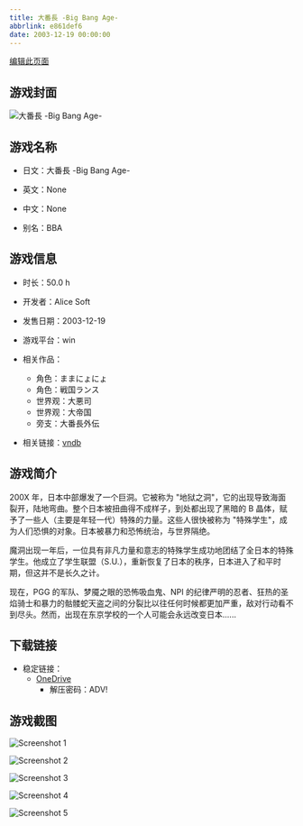 ```yaml
---
title: 大番長 -Big Bang Age-
abbrlink: e861def6
date: 2003-12-19 00:00:00
---
```

[编辑此页面](https://github.com/ACG-3/ADV3-source/blob/main/source/_posts/games/%E5%A4%A7%E7%95%AA%E9%95%B7%20-Big%20Bang%20Age-.md)

## 游戏封面

![大番長 -Big Bang Age-](https://pan.timero.xyz/d/onedrive/img_lib_001/%E5%A4%A7%E7%95%AA%E9%95%B7%20-Big%20Bang%20Age-_cover.avif)


## 游戏名称

- 日文：大番長 -Big Bang Age-
- 英文：None
- 中文：None

- 别名：BBA


## 游戏信息

- 时长：50.0 h
- 开发者：Alice Soft
- 发售日期：2003-12-19
- 游戏平台：win
- 相关作品：
   - 角色：ままにょにょ
   - 角色：戦国ランス
   - 世界观：大悪司
   - 世界观：大帝国
   - 旁支：大番長外伝

- 相关链接：[vndb](https://vndb.org/v299)


## 游戏简介

200X 年，日本中部爆发了一个巨洞。它被称为 "地狱之洞"，它的出现导致海面裂开，陆地弯曲。整个日本被扭曲得不成样子，到处都出现了黑暗的 B 晶体，赋予了一些人（主要是年轻一代）特殊的力量。这些人很快被称为 "特殊学生"，成为人们恐惧的对象。日本被暴力和恐怖统治，与世界隔绝。

魔洞出现一年后，一位具有非凡力量和意志的特殊学生成功地团结了全日本的特殊学生。他成立了学生联盟（S.U.），重新恢复了日本的秩序，日本进入了和平时期，但这并不是长久之计。

现在，PGG 的军队、梦魇之眼的恐怖吸血鬼、NPI 的纪律严明的忍者、狂热的圣焰骑士和暴力的骷髅蛇天盗之间的分裂比以往任何时候都更加严重，敌对行动看不到尽头。然而，出现在东京学校的一个人可能会永远改变日本......




## 下载链接

- 稳定链接：
    - [OneDrive](https://pan.timero.xyz/onedrive/adv_lib_001/%E5%A4%A7%E7%95%AA%E9%95%B7%20-Big%20Bang%20Age-)
        - 解压密码：ADV!



## 游戏截图


![Screenshot 1](https://pan.timero.xyz/d/onedrive/img_lib_001/%E5%A4%A7%E7%95%AA%E9%95%B7%20-Big%20Bang%20Age-_Screenshot_1.avif)

![Screenshot 2](https://pan.timero.xyz/d/onedrive/img_lib_001/%E5%A4%A7%E7%95%AA%E9%95%B7%20-Big%20Bang%20Age-_Screenshot_2.avif)

![Screenshot 3](https://pan.timero.xyz/d/onedrive/img_lib_001/%E5%A4%A7%E7%95%AA%E9%95%B7%20-Big%20Bang%20Age-_Screenshot_3.avif)

![Screenshot 4](https://pan.timero.xyz/d/onedrive/img_lib_001/%E5%A4%A7%E7%95%AA%E9%95%B7%20-Big%20Bang%20Age-_Screenshot_4.avif)

![Screenshot 5](https://pan.timero.xyz/d/onedrive/img_lib_001/%E5%A4%A7%E7%95%AA%E9%95%B7%20-Big%20Bang%20Age-_Screenshot_5.avif)

